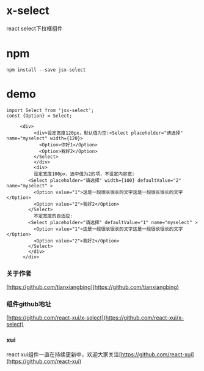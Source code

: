 # x-select
react select下拉框组件
# npm 
    npm install --save jsx-select
# demo
```
import Select from 'jsx-select';
const {Option} = Select;

     <div>
          <div>设定宽度120px，默认值为空:<Select placeholder="请选择" name="myselect" width={120}>
            <Option>你好1</Option>
            <Option>我好2</Option>
          </Select>
          </div>
          <div>
          设定宽度100px，选中值为2的项，不设定内容宽:
        <Select placeholder="请选择" width={100} defaultValue="2" name="myselect" >
          <Option value="1">这是一段很长很长的文字这是一段很长很长的文字</Option>
          <Option value="2">我好2</Option>
        </Select>
          不定宽度的自适应:
        <Select placeholder="请选择" defaultValue="1" name="myselect" >
          <Option value="1">这是一段很长很长的文字这是一段很长很长的文字</Option>
          <Option value="2">我好2</Option>
        </Select>
        </div>
      </div>
```

### 关于作者
[https://github.com/tianxiangbing](https://github.com/tianxiangbing)

### 组件github地址
[https://github.com/react-xui/x-select](https://github.com/react-xui/x-select)


### xui
react xui组件一直在持续更新中，欢迎大家关注[https://github.com/react-xui](https://github.com/react-xui)